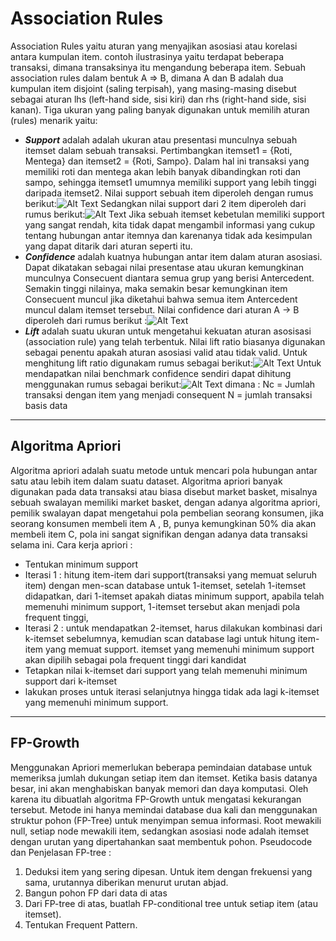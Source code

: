 # Association Rules
Association Rules yaitu aturan yang menyajikan asosiasi atau korelasi antara kumpulan item. contoh ilustrasinya yaitu terdapat beberapa transaksi, dimana transaksinya itu mengandung beberapa item. Sebuah association rules dalam bentuk A ⇒ B, dimana A dan B adalah dua kumpulan item disjoint (saling terpisah), yang masing-masing disebut sebagai aturan lhs (left-hand side, sisi kiri) dan rhs (right-hand side, sisi kanan). Tiga ukuran yang paling banyak digunakan untuk memilih aturan (rules) menarik yaitu:
- **_Support_** adalah adalah ukuran atau presentasi munculnya sebuah itemset dalam sebuah transaksi. Pertimbangkan itemset1 = {Roti, Mentega} dan itemset2 = {Roti, Sampo}. Dalam hal ini transaksi yang memiliki roti dan mentega akan lebih banyak dibandingkan roti dan sampo, sehingga itemset1 umumnya memiliki support yang lebih tinggi daripada itemset2.
Nilai support sebuah item diperoleh dengan rumus berikut:![Alt Text](/images/logo.png)
Sedangkan nilai support dari 2 item diperoleh dari rumus berikut:![Alt Text](/images/logo.png)
Jika sebuah itemset kebetulan memiliki support yang sangat rendah, kita tidak dapat mengambil informasi yang cukup tentang hubungan antar itemnya dan karenanya tidak ada kesimpulan yang dapat ditarik dari aturan seperti itu.
- **_Confidence_** adalah kuatnya hubungan antar item dalam aturan asosiasi. Dapat dikatakan sebagai nilai presentase atau ukuran kemungkinan munculnya Consecuent diantara semua grup yang berisi Antercedent. Semakin tinggi nilainya, maka semakin besar kemungkinan item Consecuent muncul jika diketahui bahwa semua item Antercedent muncul dalam itemset tersebut.
Nilai confidence dari aturan A → B diperoleh dari rumus berikut :![Alt Text](/images/logo.png)
- **_Lift_** adalah suatu ukuran untuk mengetahui kekuatan aturan asosisasi (association rule) yang telah terbentuk. Nilai lift ratio biasanya digunakan sebagai penentu apakah aturan asosiasi valid atau tidak valid. Untuk menghitung lift ratio digunakam rumus sebagai berikut:![Alt Text](/images/logo.png)
Untuk mendapatkan nilai benchmark confidence sendiri dapat dihitung menggunakan rumus sebagai berikut:![Alt Text](/images/logo.png)
dimana :
Nc = Jumlah transaksi dengan item yang menjadi consequent
N = jumlah transaksi basis data

***

## Algoritma Apriori
Algoritma apriori adalah suatu metode untuk mencari pola hubungan antar satu atau lebih item dalam suatu dataset. Algoritma apriori banyak digunakan pada data transaksi atau biasa disebut market basket, misalnya sebuah swalayan memiliki market basket, dengan adanya algoritma apriori, pemilik swalayan dapat mengetahui pola pembelian seorang konsumen, jika seorang konsumen membeli item A , B, punya kemungkinan 50% dia akan membeli item C, pola ini sangat signifikan dengan adanya data transaksi selama ini.
Cara kerja apriori :
- Tentukan minimum support
- Iterasi 1 : hitung item-item dari support(transaksi yang memuat seluruh item) dengan men-scan database untuk 1-itemset, setelah 1-itemset didapatkan, dari 1-itemset apakah diatas minimum support, apabila telah memenuhi minimum support, 1-itemset tersebut akan menjadi pola frequent tinggi,
- Iterasi 2 : untuk mendapatkan 2-itemset, harus dilakukan kombinasi dari k-itemset sebelumnya, kemudian scan database lagi untuk hitung item-item yang memuat support. itemset yang memenuhi minimum support akan dipilih sebagai pola frequent tinggi dari kandidat
- Tetapkan nilai k-itemset dari support yang telah memenuhi minimum support dari k-itemset
- lakukan proses untuk iterasi selanjutnya hingga tidak ada lagi k-itemset yang memenuhi minimum support.


***

## FP-Growth
Menggunakan Apriori memerlukan beberapa pemindaian database untuk memeriksa jumlah dukungan setiap item dan itemset. Ketika basis datanya besar, ini akan menghabiskan banyak memori dan daya komputasi. Oleh karena itu dibuatlah algoritma FP-Growth untuk mengatasi kekurangan tersebut. Metode ini hanya memindai database dua kali dan menggunakan struktur pohon (FP-Tree) untuk menyimpan semua informasi.
Root mewakili null, setiap node mewakili item, sedangkan asosiasi node adalah itemset dengan urutan yang dipertahankan saat membentuk pohon.
Pseudocode dan Penjelasan FP-tree :
1. Deduksi item yang sering dipesan. Untuk item dengan frekuensi yang sama, urutannya diberikan menurut urutan abjad.
2. Bangun pohon FP dari data di atas
3. Dari FP-tree di atas, buatlah FP-conditional tree untuk setiap item (atau itemset).
4. Tentukan Frequent Pattern.
